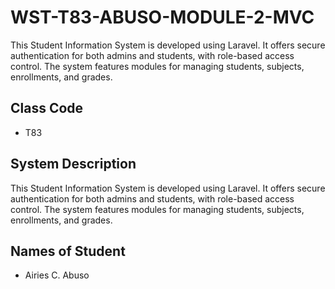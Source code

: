 # WST-T83-ABUSO-MODULE-2-MVC
This Student Information System is developed using Laravel. It offers secure authentication for both admins and students, with role-based access control. The system features modules for managing students, subjects, enrollments, and grades.
## Class Code
- T83

## System Description
This Student Information System is developed using Laravel. It offers secure authentication for both admins and students, with role-based access control. The system features modules for managing students, subjects, enrollments, and grades.

## Names of Student
- Airies C. Abuso
